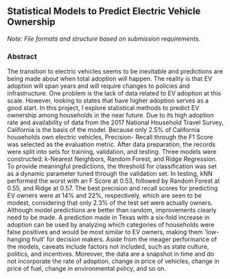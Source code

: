 ## Statistical Models to Predict Electric Vehicle Ownership

<i> Note: File formats and structure based on submission requirements. </i>

### Abstract

The transition to electric vehicles seems to be inevitable and predictions are being made about when total adoption will happen. The reality is that EV adoption will span years and will require changes to policies and infrastructure. One problem is the lack of data related to EV adoption at this scale. However, looking to states that have higher adoption serves as a good start. In this project, I explore statistical methods to predict EV ownership among households in the near future. Due to its high adoption rate and availability of data from the 2017 National Household Travel Survey, California is the basis of the model. Because only 2.5% of California households own electric vehicles, Precision- Recall through the F1 Score was selected as the evaluation metric. After data preparation, the records were split into sets for training, validation, and testing. Three models were constructed: k-Nearest Neighbors, Random Forest, and Ridge Regression. To provide meaningful predictions, the threshold for classification was set as a dynamic parameter tuned through the validation set. In testing, kNN performed the worst with an F Score at 0.53, followed by Random Forest at 0.55, and Ridge at 0.57. The best precision and recall scores for predicting EV owners were at 14% and 22%, respectively, which are seen to be modest, considering that only 2.3% of the test set were actually owners. Although model predictions are better than random, improvements clearly need to be made. A prediction made in Texas with a six-fold increase in adoption can be used by analyzing which categories of households were false positives and would be most similar to EV owners, making them 'low-hanging fruit' for decision makers. Aside from the meager performance of the models, caveats include factors not included, such as state culture, politics, and incentives. Moreover, the data are a snapshot in time and do not incorporate the rate of adoption, change in price of vehicles, change in price of fuel, change in environmental policy, and so on.
